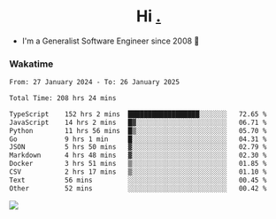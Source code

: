 <h1 align="center">Hi <a href="https://www.hackerrank.com/erasmosaraujo">.</a></h1>
 
- I'm a Generalist Software Engineer  since 2008 🚀
<!--  
<p align="left">
  <a href="https://github.com/erasmosoares/github-readme-stats">
    <img
      align="center"
      src="https://github-readme-stats.vercel.app/api/top-langs/?username=erasmosoares&theme=radical&layout=compact"
    />
  </a>
  <a href="https://github.com/erasmosoares/github-readme-stats">
    [![Harlok's WakaTime stats](https://github-readme-stats.vercel.app/api/wakatime?username=ffflabs)](https://github.com/anuraghazra/github-readme-stats)
  </a>
</p>

<!--
 ### Repo 
 
<p align="left">
 <a href="https://github.com/erasmosoares/github-readme-stats">
    <img
      align="center"
      height="165"
      src="https://github-readme-stats.vercel.app/api/pin?username=erasmosoares&repo=sample-node&title_color=fff&icon_color=f9f9f9&text_color=9f9f9f&bg_color=151515"
    />
  </a>
  <a href="https://github.com/erasmosoares/github-readme-stats">
    <img
      align="center"
      height="165"
      src="https://github-readme-stats.vercel.app/api/pin?username=erasmosoares&repo=sample-node&title_color=fff&icon_color=f9f9f9&text_color=9f9f9f&bg_color=151515"
    />
  </a>
</p>
-->

 ### Wakatime 

<!--START_SECTION:waka-->

```txt
From: 27 January 2024 - To: 26 January 2025

Total Time: 208 hrs 24 mins

TypeScript    152 hrs 2 mins  ██████████████████░░░░░░░   72.65 %
JavaScript    14 hrs 2 mins   █▓░░░░░░░░░░░░░░░░░░░░░░░   06.71 %
Python        11 hrs 56 mins  █▒░░░░░░░░░░░░░░░░░░░░░░░   05.70 %
Go            9 hrs 1 min     █░░░░░░░░░░░░░░░░░░░░░░░░   04.31 %
JSON          5 hrs 50 mins   ▓░░░░░░░░░░░░░░░░░░░░░░░░   02.79 %
Markdown      4 hrs 48 mins   ▓░░░░░░░░░░░░░░░░░░░░░░░░   02.30 %
Docker        3 hrs 51 mins   ▒░░░░░░░░░░░░░░░░░░░░░░░░   01.85 %
CSV           2 hrs 17 mins   ▒░░░░░░░░░░░░░░░░░░░░░░░░   01.10 %
Text          56 mins         ░░░░░░░░░░░░░░░░░░░░░░░░░   00.45 %
Other         52 mins         ░░░░░░░░░░░░░░░░░░░░░░░░░   00.42 %
```

<!--END_SECTION:waka-->

![](https://komarev.com/ghpvc/?username=erasmosoares&color=brightgreen)
